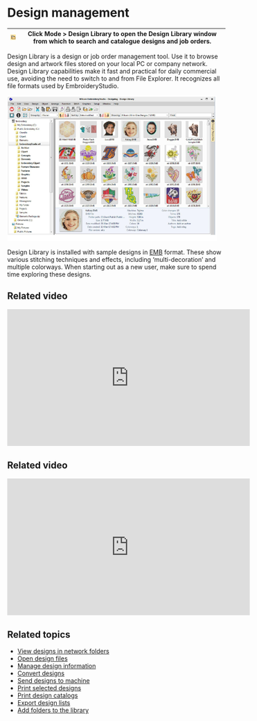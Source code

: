 # Design management

| ![DesignLibrary00006.png](assets/DesignLibrary00006.png) | Click Mode > Design Library to open the Design Library window from which to search and catalogue designs and job orders. |
| -------------------------------------------------------- | ------------------------------------------------------------------------------------------------------------------------ |

Design Library is a design or job order management tool. Use it to browse design and artwork files stored on your local PC or company network. Design Library capabilities make it fast and practical for daily commercial use, avoiding the need to switch to and from File Explorer. It recognizes all file formats used by EmbroideryStudio.

![DesignLibraryFolders.png](assets/DesignLibraryFolders.png)

Design Library is installed with sample designs in [EMB](../../glossary/glossary) format. These show various stitching techniques and effects, including ‘multi-decoration’ and multiple colorways. When starting out as a new user, make sure to spend time exploring these designs.

## Related video

<iframe src="https://www.youtube.com/embed/FDZ50HBWeic" frameborder="0" 
		 allow="accelerometer; autoplay; encrypted-media; gyroscope; picture-in-picture" 
		 allowfullscreen="" style="width: 560px; height: 315px;">

</iframe>

## Related video

<iframe src="https://www.youtube.com/embed/JTtDXIlOfGM" frameborder="0" 
		 allow="accelerometer; autoplay; encrypted-media; gyroscope; picture-in-picture" 
		 allowfullscreen="" style="width: 560px; height: 315px;">

</iframe>

## Related topics

- [View designs in network folders](View_designs_in_network_folders)
- [Open design files](Open_design_files)
- [Manage design information](Manage_design_information)
- [Convert designs](Convert_designs)
- [Send designs to machine](Send_designs_to_machine)
- [Print selected designs](Print_selected_designs)
- [Print design catalogs](Print_design_catalogs)
- [Export design lists](Export_design_lists)
- [Add folders to the library](Add_folders_to_the_library)
